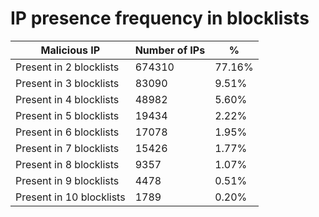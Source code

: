 # IP presence frequency in blocklists
| Malicious IP | Number of IPs | % |
|----|----|----|
| Present in 2 blocklists | 674310 | 77.16% |
| Present in 3 blocklists | 83090 | 9.51% |
| Present in 4 blocklists | 48982 | 5.60% |
| Present in 5 blocklists | 19434 | 2.22% |
| Present in 6 blocklists | 17078 | 1.95% |
| Present in 7 blocklists | 15426 | 1.77% |
| Present in 8 blocklists | 9357 | 1.07% |
| Present in 9 blocklists | 4478 | 0.51% |
| Present in 10 blocklists | 1789 | 0.20% |
